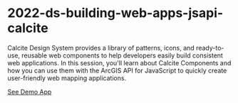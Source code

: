 # 2022-ds-building-web-apps-jsapi-calcite
Calcite Design System provides a library of patterns, icons, and ready-to-use, reusable web components to help developers easily build consistent web applications. In this session, you'll learn about Calcite Components and how you can use them with the ArcGIS API for JavaScript to quickly create user-friendly web mapping applications.

[See Demo App](https://driskull.github.io/2022-ds-building-web-apps-jsapi-calcite/)
